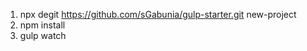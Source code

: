 1) npx degit https://github.com/sGabunia/gulp-starter.git new-project  
2) npm install  
3) gulp watch
